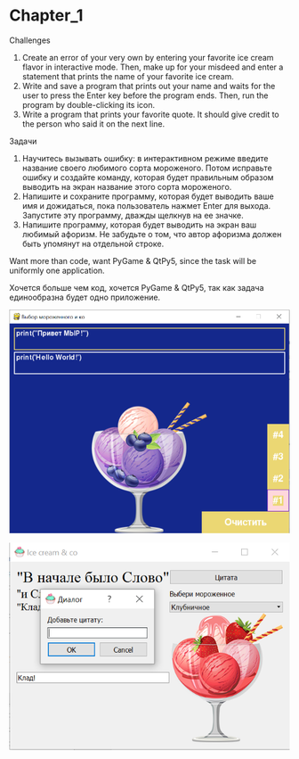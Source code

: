 # Chapter_1

Challenges
1. Create an error of your very own by entering your favorite ice
cream flavor in interactive mode. Then, make up for your
misdeed and enter a statement that prints the name of your
favorite ice cream.
2. Write and save a program that prints out your name and waits
for the user to press the Enter key before the program ends.
Then, run the program by double-clicking its icon.
3. Write a program that prints your favorite quote. It should give
credit to the person who said it on the next line.

Задачи
1. Научитесь вызывать ошибку: в интерактивном режиме
введите название своего любимого сорта мороженого.
Потом исправьте ошибку и создайте команду, которая будет
правильным образом выводить на экран название этого сорта мороженого.
2. Напишите и сохраните программу, которая будет выводить
ваше имя и дожидаться, пока пользователь нажмет Enter для выхода.
Запустите эту программу, дважды щелкнув на ее значке.
3. Напишите программу, которая будет выводить на экран ваш любимый афоризм.
Не забудьте о том, что автор афоризма должен быть упомянут на отдельной строке.


Want more than code, want PyGame & QtPy5,
since the task will be uniformly one application.

Хочется больше чем код, хочется PyGame & QtPy5,
так как задача единообразна будет одно приложение.


![Image alt](https://github.com/dimon1986/home-work-0.1/blob/master/Chapter_1/PyGame/challenge_PyGame0.123.png)


![Image alt](https://github.com/dimon1986/home-work-0.1/blob/master/Chapter_1/QtPy5/challenge_QtPy0.123.png)